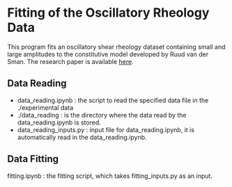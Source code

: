 # Fitting of the Oscillatory Rheology Data
This program fits an oscillatory shear rheology dataset containing small and large amplitudes to the constitutive model developed by Ruud van der Sman. The research paper is available [here](https://doi.org/10.1016/j.foodhyd.2023.109586).  


## Data Reading
- data_reading.ipynb : the script to read the specified data file in the ./experimental data
- ./data_reading : is the directory where the data read by the data_reading.ipynb is stored.
- data_reading_inputs.py : input file for data_reading.ipynb, it is automatically read in the data_reading.ipynb.
 
## Data Fitting
fitting.ipynb :  the fitting script, which takes fitting_inputs.py as an input. 
